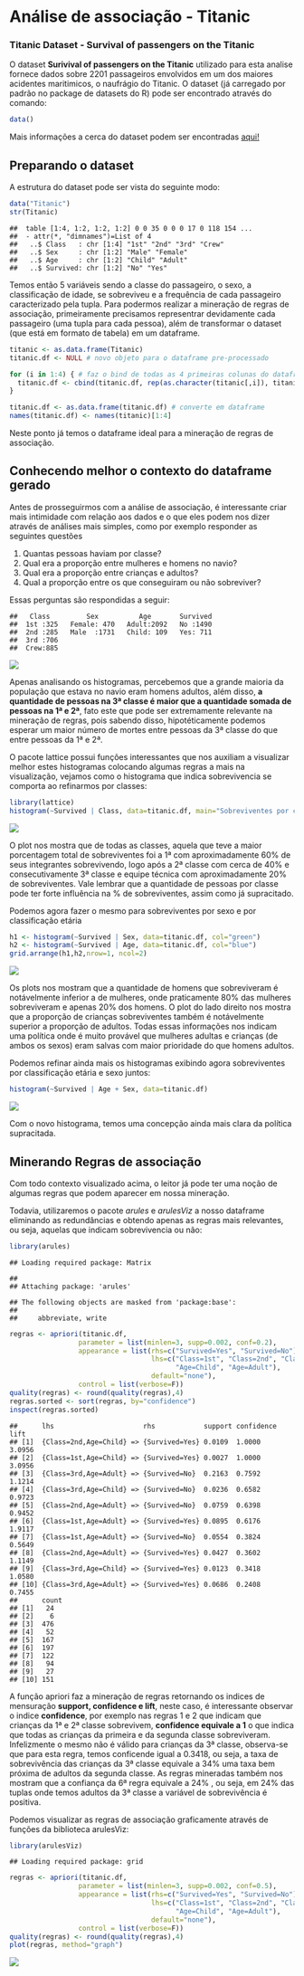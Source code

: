 Análise de associação - Titanic
================

### Titanic Dataset - Survival of passengers on the Titanic

O dataset **Surivival of passengers on the Titanic** utilizado para esta analise fornece dados sobre 2201 passageiros envolvidos em um dos maiores acidentes maritimicos, o naufrágio do Titanic. O dataset (já carregado por padrão no package de datasets do R) pode ser encontrado através do comando:

``` r
data()
```

Mais informações a cerca do dataset podem ser encontradas [aqui!](https://stat.ethz.ch/R-manual/R-devel/library/datasets/html/Titanic.html)

Preparando o dataset
--------------------

A estrutura do dataset pode ser vista do seguinte modo:

``` r
data("Titanic") 
str(Titanic)
```

    ##  table [1:4, 1:2, 1:2, 1:2] 0 0 35 0 0 0 17 0 118 154 ...
    ##  - attr(*, "dimnames")=List of 4
    ##   ..$ Class   : chr [1:4] "1st" "2nd" "3rd" "Crew"
    ##   ..$ Sex     : chr [1:2] "Male" "Female"
    ##   ..$ Age     : chr [1:2] "Child" "Adult"
    ##   ..$ Survived: chr [1:2] "No" "Yes"

Temos então 5 variáveis sendo a classe do passageiro, o sexo, a classificação de idade, se sobreviveu e a frequência de cada passageiro caracterizado pela tupla. Para podermos realizar a mineração de regras de associação, primeiramente precisamos representrar devidamente cada passageiro (uma tupla para cada pessoa), além de transformar o dataset (que está em formato de tabela) em um dataframe.

``` r
titanic <- as.data.frame(Titanic)
titanic.df <- NULL # novo objeto para o dataframe pre-processado

for (i in 1:4) { # faz o bind de todas as 4 primeiras colunas do dataframe titanic
  titanic.df <- cbind(titanic.df, rep(as.character(titanic[,i]), titanic$Freq))
}

titanic.df <- as.data.frame(titanic.df) # converte em dataframe
names(titanic.df) <- names(titanic)[1:4]
```

Neste ponto já temos o dataframe ideal para a mineração de regras de associação.

Conhecendo melhor o contexto do dataframe gerado
------------------------------------------------

Antes de prosseguirmos com a análise de associação, é interessante criar mais intimidade com relação aos dados e o que eles podem nos dizer através de análises mais simples, como por exemplo responder as seguintes questões
1. Quantas pessoas haviam por classe?
2. Qual era a proporção entre mulheres e homens no navio?
3. Qual era a proporção entre crianças e adultos?
4. Qual a proporção entre os que conseguiram ou não sobreviver?

Essas perguntas são respondidas a seguir:

    ##   Class         Sex          Age       Survived  
    ##  1st :325   Female: 470   Adult:2092   No :1490  
    ##  2nd :285   Male  :1731   Child: 109   Yes: 711  
    ##  3rd :706                                        
    ##  Crew:885

![](titanic_files/figure-markdown_github-ascii_identifiers/unnamed-chunk-3-1.png)

Apenas analisando os histogramas, percebemos que a grande maioria da população que estava no navio eram homens adultos, além disso, **a quantidade de pessoas na 3ª classe é maior que a quantidade somada de pessoas na 1ª e 2ª**, fato este que pode ser extremamente relevante na mineração de regras, pois sabendo disso, hipotéticamente podemos esperar um maior número de mortes entre pessoas da 3ª classe do que entre pessoas da 1ª e 2ª.

O pacote lattice possui funções interessantes que nos auxiliam a visualizar melhor estes histogramas colocando algumas regras a mais na visualização, vejamos como o histograma que indica sobrevivencia se comporta ao refinarmos por classes:

``` r
library(lattice)
histogram(~Survived | Class, data=titanic.df, main="Sobreviventes por classe", ylab="Porcentagem do total")
```

![](titanic_files/figure-markdown_github-ascii_identifiers/unnamed-chunk-4-1.png)

O plot nos mostra que de todas as classes, aquela que teve a maior porcentagem total de sobreviventes foi a 1ª com aproximadamente 60% de seus integrantes sobrevivendo, logo após a 2ª classe com cerca de 40% e consecutivamente 3ª classe e equipe técnica com aproximadamente 20% de sobreviventes. Vale lembrar que a quantidade de pessoas por classe pode ter forte influência na % de sobreviventes, assim como já supracitado.

Podemos agora fazer o mesmo para sobreviventes por sexo e por classificação etária

``` r
h1 <- histogram(~Survived | Sex, data=titanic.df, col="green")
h2 <- histogram(~Survived | Age, data=titanic.df, col="blue")
grid.arrange(h1,h2,nrow=1, ncol=2)
```

![](titanic_files/figure-markdown_github-ascii_identifiers/unnamed-chunk-5-1.png)

Os plots nos mostram que a quantidade de homens que sobreviveram é notávelmente inferior a de mulheres, onde praticamente 80% das mulheres sobreviveram e apenas 20% dos homens. O plot do lado direito nos mostra que a proporção de crianças sobreviventes também é notávelmente superior a proporção de adultos. Todas essas informações nos indicam uma política onde é muito provável que mulheres adultas e crianças (de ambos os sexos) eram salvas com maior prioridade do que homens adultos.

Podemos refinar ainda mais os histogramas exibindo agora sobreviventes por classificação etária e sexo juntos:

``` r
histogram(~Survived | Age + Sex, data=titanic.df)
```

![](titanic_files/figure-markdown_github-ascii_identifiers/unnamed-chunk-6-1.png)

Com o novo histograma, temos uma concepção ainda mais clara da política supracitada.

Minerando Regras de associação
------------------------------

Com todo contexto visualizado acima, o leitor já pode ter uma noção de algumas regras que podem aparecer em nossa mineração.

Todavia, utilizaremos o pacote *arules* e *arulesViz* a nosso dataframe eliminando as redundâncias e obtendo apenas as regras mais relevantes, ou seja, aquelas que indicam sobrevivencia ou não:

``` r
library(arules)
```

    ## Loading required package: Matrix

    ## 
    ## Attaching package: 'arules'

    ## The following objects are masked from 'package:base':
    ## 
    ##     abbreviate, write

``` r
regras <- apriori(titanic.df, 
                 parameter = list(minlen=3, supp=0.002, conf=0.2),
                 appearance = list(rhs=c("Survived=Yes", "Survived=No"),
                                   lhs=c("Class=1st", "Class=2nd", "Class=3rd",
                                         "Age=Child", "Age=Adult"),
                                   default="none"), 
                 control = list(verbose=F))
quality(regras) <- round(quality(regras),4)
regras.sorted <- sort(regras, by="confidence")
inspect(regras.sorted)
```

    ##      lhs                      rhs            support confidence lift  
    ## [1]  {Class=2nd,Age=Child} => {Survived=Yes} 0.0109  1.0000     3.0956
    ## [2]  {Class=1st,Age=Child} => {Survived=Yes} 0.0027  1.0000     3.0956
    ## [3]  {Class=3rd,Age=Adult} => {Survived=No}  0.2163  0.7592     1.1214
    ## [4]  {Class=3rd,Age=Child} => {Survived=No}  0.0236  0.6582     0.9723
    ## [5]  {Class=2nd,Age=Adult} => {Survived=No}  0.0759  0.6398     0.9452
    ## [6]  {Class=1st,Age=Adult} => {Survived=Yes} 0.0895  0.6176     1.9117
    ## [7]  {Class=1st,Age=Adult} => {Survived=No}  0.0554  0.3824     0.5649
    ## [8]  {Class=2nd,Age=Adult} => {Survived=Yes} 0.0427  0.3602     1.1149
    ## [9]  {Class=3rd,Age=Child} => {Survived=Yes} 0.0123  0.3418     1.0580
    ## [10] {Class=3rd,Age=Adult} => {Survived=Yes} 0.0686  0.2408     0.7455
    ##      count
    ## [1]   24  
    ## [2]    6  
    ## [3]  476  
    ## [4]   52  
    ## [5]  167  
    ## [6]  197  
    ## [7]  122  
    ## [8]   94  
    ## [9]   27  
    ## [10] 151

A função apriori faz a mineração de regras retornando os indices de mensuração **support, confidence e lift**, neste caso, é interessante observar o indice **confidence**, por exemplo nas regras 1 e 2 que indicam que crianças da 1ª e 2ª classe sobrevivem, **confidence equivale a 1** o que indica que todas as crianças da primeira e da segunda classe sobreviveram. Infelizmente o mesmo não é válido para crianças da 3ª classe, observa-se que para esta regra, temos conficende igual a 0.3418, ou seja, a taxa de sobrevivência das crianças da 3ª classe equivale a 34% uma taxa bem próxima de adultos da segunda classe. As regras mineradas também nos mostram que a confiança da 6ª regra equivale a 24% , ou seja, em 24% das tuplas onde temos adultos da 3ª classe a variável de sobrevivência é positiva.

Podemos visualizar as regras de associação graficamente através de funções da biblioteca arulesViz:

``` r
library(arulesViz)
```

    ## Loading required package: grid

``` r
regras <- apriori(titanic.df, 
                 parameter = list(minlen=3, supp=0.002, conf=0.5),
                 appearance = list(rhs=c("Survived=Yes", "Survived=No"),
                                   lhs=c("Class=1st", "Class=2nd", "Class=3rd",
                                         "Age=Child", "Age=Adult"),
                                   default="none"), 
                 control = list(verbose=F))
quality(regras) <- round(quality(regras),4)
plot(regras, method="graph")
```

![](titanic_files/figure-markdown_github-ascii_identifiers/unnamed-chunk-8-1.png)
